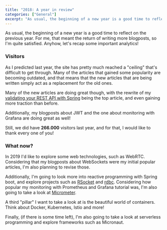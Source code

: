 ```yaml
---
title: "2018: A year in review"
categories: ["General"]
excerpt: "As usual, the beginning of a new year is a good time to reflect on the previous year. For me, that meant the return of writing more blogposts, so I'm quite satisfied. Anyhow, let's recap some important  analytics!"
---
```


As usual, the beginning of a new year is a good time to reflect on the previous year. For me, that meant the return of writing more blogposts, so I'm quite satisfied. Anyhow, let's recap some important analytics!

### Visitors

As I predicted last year, the site has pretty much reached a "ceiling" that's difficult to get through. Many of the articles that gained some popularity are becoming outdated, and that means that the new articles that are being written simply act as a replacement for the old ones.

Many of the new articles are doing great though, with the rewrite of my [validating your REST API with Spring](/validating-the-input-of-your-rest-api-with-spring/) being the top article, and even gaining more traction than before.

Additionally, my blogposts about JWT and the one about monitoring with Grafana are doing great as well!

Still, we did have **266.000** visitors last year, and for that, I would like to thank every one of you!

### What now?

In 2019 I'd like to explore some web technologies, such as WebRTC. Considering that my blogposts about WebSockets were my initial popular articles, I'm also planning to revise those.

Additionally, I'm going to look more into reactive programming with Spring boot, and explore projects such as [RSocket](http://rsocket.io/) and [rdbc](https://rdbc.io/). Considering how popular my monitoring with Prometheus and Grafana tutorial was, I'm also going to take a look at [Micrometer](https://micrometer.io/).

A third "pillar" I want to take a look at is the beautiful world of containers. Think about Docker, Kubernetes, Istio and more!

Finally, (if there is some time left), I'm also going to take a look at serverless programming and explore frameworks such as Micronaut.
